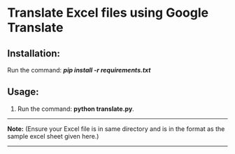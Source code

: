 # Translate Excel files using Google Translate

## Installation:
Run the command: ***pip install -r requirements.txt***

## Usage:
1. Run the command: **python translate.py**. 

<hr>
<b>Note:</b>
(Ensure your Excel file is in same directory and is in the format as the sample excel sheet given here.) 
<hr>

